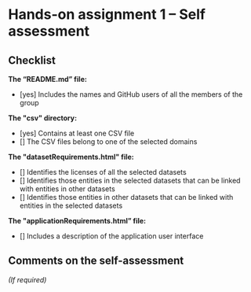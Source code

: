# Hands-on assignment 1 – Self assessment

## Checklist

**The “README.md” file:**

- [yes] Includes the names and GitHub users of all the members of the group

**The "csv" directory:**

- [yes] Contains at least one CSV file 
- [] The CSV files belong to one of the selected domains

**The "datasetRequirements.html" file:**

- [] Identifies the licenses of all the selected datasets
- [] Identifies those entities in the selected datasets that can be linked with entities in other datasets
- [] Identifies those entities in other datasets that can be linked with entities in the selected datasets 

**The "applicationRequirements.html” file:**

- [] Includes a description of the application user interface

## Comments on the self-assessment
_(If required)_
